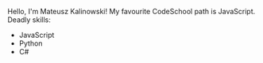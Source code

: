 Hello, I'm Mateusz Kalinowski! My favourite CodeSchool path is JavaScript.
Deadly skills:
* JavaScript
* Python
* C#
